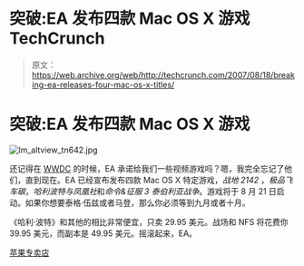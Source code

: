 # 突破:EA 发布四款 Mac OS X 游戏 TechCrunch

> 原文：<https://web.archive.org/web/http://techcrunch.com/2007/08/18/breaking-ea-releases-four-mac-os-x-titles/>

# 突破:EA 发布四款 Mac OS X 游戏

![lm_altview_tn642.jpg](img/bf1f0952ad9dd3f5ea4773d94556baf8.png)

还记得在 [WWDC](https://web.archive.org/web/20220925061234/http://crunchgear.com/wwdc.php) 的时候，EA 承诺给我们一些视频游戏吗？嗯，我完全忘记了他们，直到现在。EA 已经宣布发布四款 Mac OS X 特定游戏，*战地 2142* ，*极品飞车碳*，*哈利波特与凤凰社*和*命令&征服 3 泰伯利亚战争*。游戏将于 8 月 21 日启动。如果你想要泰格·伍兹或者马登，那么你必须等到九月或者十月。

《哈利·波特》和其他的相比非常便宜，只卖 29.95 美元。战场和 NFS 将花费你 39.95 美元，而副本是 49.95 美元。摇滚起来，EA。

[苹果专卖店](https://web.archive.org/web/20220925061234/http://store.apple.com/1-800-MY-APPLE/WebObjects/AppleStore.woa/wa/RSLID?find=electronic+arts)